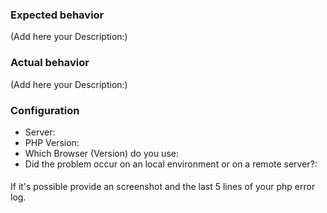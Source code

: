 ### Expected behavior
(Add here your Description:)


### Actual behavior
(Add here your Description:)


### Configuration
- Server: 
- PHP Version: 
- Which Browser (Version) do you use: 
- Did the problem occur on an local environment or on a remote server?:


####
If it's possible provide an screenshot and the last 5 lines of your php error log. 
